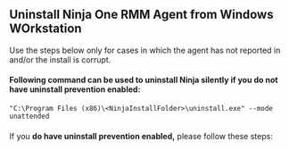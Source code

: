 ## Uninstall Ninja One RMM Agent from Windows WOrkstation

Use the steps below only for cases in which the agent has not reported in and/or the install is corrupt.

####  Following command can be used to uninstall Ninja silently **if you do not have uninstall prevention enabled:**

```
"C:\Program Files (x86)\<NinjaInstallFolder>\uninstall.exe" --mode unattended
```

#### 
If you **do have uninstall prevention enabled,** please follow these steps:
